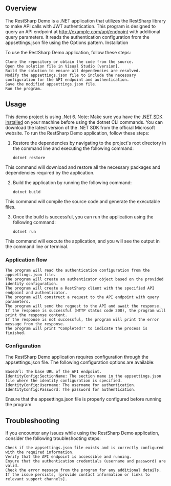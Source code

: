 ﻿## Overview

The RestSharp Demo is a .NET application that utilizes the RestSharp library to make API calls with JWT authentication. This program is designed to query an API endpoint at http://example.com/api/endpoint with additional query parameters. It reads the authentication configuration from the appsettings.json file using the Options pattern.
Installation

To use the RestSharp Demo application, follow these steps:

    Clone the repository or obtain the code from the source.
    Open the solution file in Visual Studio [version].
    Build the solution to ensure all dependencies are resolved.
    Modify the appsettings.json file to include the necessary configuration for the API endpoint and authentication.
    Save the modified appsettings.json file.
    Run the program.

## Usage

This demo project is using .Net 6. Note: Make sure you have the [.NET SDK installed](https://dotnet.microsoft.com/en-us/download/dotnet/6.0) on your machine before using the dotnet CLI commands. You can download the latest version of the .NET SDK from the official Microsoft website. To run the RestSharp Demo application, follow these steps:

1. Restore the dependencies by navigating to the project's root directory in the command line and executing the following command:

    `dotnet restore`

This command will download and restore all the necessary packages and dependencies required by the application.

2. Build the application by running the following command:

    `dotnet build`

This command will compile the source code and generate the executable files.

3. Once the build is successful, you can run the application using the following command:

    `dotnet run`

This command will execute the application, and you will see the output in the command line or terminal.

### Application flow

    The program will read the authentication configuration from the appsettings.json file.
    The program will create an authenticator object based on the provided identity configuration.
    The program will create a RestSharp client with the specified API endpoint and authenticator.
    The program will construct a request to the API endpoint with query parameters.
    The program will send the request to the API and await the response.
    If the response is successful (HTTP status code 200), the program will print the response content.
    If the response is not successful, the program will print the error message from the response.
    The program will print "Completed!" to indicate the process is finished.

### Configuration

The RestSharp Demo application requires configuration through the appsettings.json file. The following configuration options are available:

    BaseUrl: The base URL of the API endpoint.
    IdentityConfig:SectionName: The section name in the appsettings.json file where the identity configuration is specified.
    IdentityConfig:Username: The username for authentication.
    IdentityConfig:Password: The password for authentication.

Ensure that the appsettings.json file is properly configured before running the program.

## Troubleshooting

If you encounter any issues while using the RestSharp Demo application, consider the following troubleshooting steps:

    Check if the appsettings.json file exists and is correctly configured with the required information.
    Verify that the API endpoint is accessible and running.
    Ensure that the authentication credentials (username and password) are valid.
    Check the error message from the program for any additional details.
    If the issue persists, [provide contact information or links to relevant support channels].
